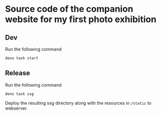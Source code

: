 # Source code of the companion website for my first photo exhibition

## Dev

Run the following command

```
deno task start
```

## Release

Run the following command

```
deno task ssg
```

Deploy the resulting ssg directory along with the resources in `/static` to webserver.
